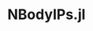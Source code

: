 # NBodyIPs.jl

<!--
[![Build Status](https://travis-ci.org/cortner/NBodyIPs.jl.svg?branch=master)](https://travis-ci.org/cortner/NBodyIPs.jl)

[![Coverage Status](https://coveralls.io/repos/cortner/NBodyIPs.jl/badge.svg?branch=master&service=github)](https://coveralls.io/github/cortner/NBodyIPs.jl?branch=master)

[![codecov.io](http://codecov.io/github/cortner/NBodyIPs.jl/coverage.svg?branch=master)](http://codecov.io/github/cortner/NBodyIPs.jl?branch=master)
-->

<!--

TODO
 * merge Cas' visualisation branch
 * partial data
 * LASSO              >>> Genevieve
 * sparse grid basis  >>> with Genevieve next week??

Mess around at night:
 * W fit
 * Si fit => or not

Big ones
 * environment dependence for fullsymm
 * bond-angle potentials + environment dependence

-->

